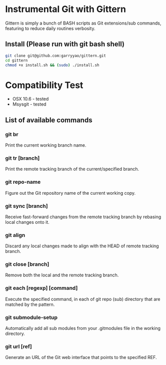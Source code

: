 # Instrumental Git with Gittern
Gittern is simply a bunch of BASH scripts as Git extensions/sub commands, featuring to reduce daily routines verbosity.

## Install (Please run with git bash shell)

```bash
git clone git@github.com:garryyao/gittern.git
cd gittern
chmod +x install.sh && (sudo) ./install.sh
```

# Compatibility Test
 * OSX 10.6 - tested
 * Msysgit - tested


## List of available commands

### git br

Print the current working branch name.

### git tr [branch]

Print the remote tracking branch of the current/specified branch.

### git repo-name

Figure out the Git repository name of the current working copy.

### git sync [branch]

Receive fast-forward changes from the remote tracking branch by rebasing local changes onto it.

### git align

Discard any local changes made to align with the HEAD of remote tracking branch.

### git close [branch]

Remove both the local and the remote tracking branch.

### git each [regexp] [command]

Execute the specified command, in each of git repo (sub) directory that are matched by the pattern.

### git submodule-setup

Automatically add all sub modules from your .gitmodules file in the working directory.

### git url [ref]

Generate an URL of the Git web interface that points to the specified REF.





